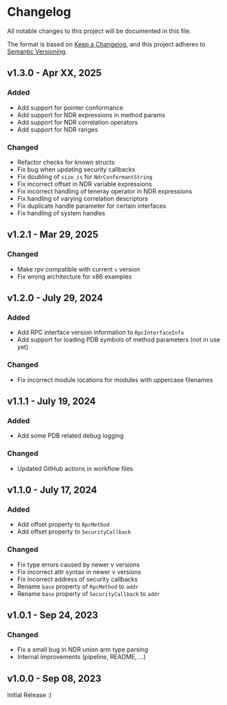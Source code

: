 # Changelog

All notable changes to this project will be documented in this file.

The format is based on [Keep a Changelog](https://keepachangelog.com/en/1.0.0/),
and this project adheres to [Semantic Versioning](https://semver.org/spec/v2.0.0.html).


## v1.3.0 - Apr XX, 2025

### Added

* Add support for pointer conformance
* Add support for NDR expressions in method params
* Add support for NDR correlation operators
* Add support for NDR ranges

### Changed

* Refactor checks for known structs
* Fix bug when updating security callbacks
* Fix doubling of `size_is` for `NdrConformantString`
* Fix incorrect offset in NDR variable expressions
* Fix incorrect handling of teneray operator in NDR expressions
* Fix handling of varying correlation descriptors
* Fix duplicate handle parameter for certain interfaces
* Fix handling of system handles


## v1.2.1 - Mar 29, 2025

### Changed

* Make rpv compatible with current `v` version
* Fix wrong architecture for x86 examples


## v1.2.0 - July 29, 2024

### Added

* Add RPC interface version information to `RpcInterfaceInfo`
* Add support for loading PDB symbols of method parameters (not in use yet)

### Changed

* Fix incorrect module locations for modules with uppercase filenames


## v1.1.1 - July 19, 2024

### Added

* Add some PDB related debug logging

### Changed

* Updated GitHub actions in workflow files


## v1.1.0 - July 17, 2024

### Added

* Add offset property to `RpcMethod`
* Add offset property to `SecurityCallback`

### Changed

* Fix type errors caused by newer v versions
* Fix incorrect attr syntax in newer v versions
* Fix incorrect address of security callbacks
* Rename `base` property of `RpcMethod` to `addr`
* Rename `base` property of `SecurityCallback` to `addr`


## v1.0.1 - Sep 24, 2023

### Changed

* Fix a small bug in NDR union arm type parsing
* Internal improvements (pipeline, README, ...)


## v1.0.0 - Sep 08, 2023

Initial Release :)

